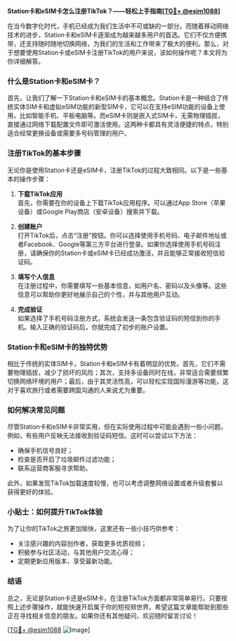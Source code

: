 **Station卡和eSIM卡怎么注册TikTok？——轻松上手指南[[TG💪+ @esim1088](https://t.me/s/esim1088)]**

在当今数字化时代，手机已经成为我们生活中不可或缺的一部分。而随着移动网络技术的进步，Station卡和eSIM卡逐渐成为越来越多用户的首选。它们不仅方便携带，还支持随时随地切换网络，为我们的生活和工作带来了极大的便利。那么，对于想要使用Station卡或eSIM卡注册TikTok的用户来说，该如何操作呢？本文将为你详细解答。

### 什么是Station卡和eSIM卡？

首先，让我们了解一下Station卡和eSIM卡的基本概念。Station卡是一种结合了传统实体SIM卡和虚拟eSIM功能的新型SIM卡，它可以在支持eSIM功能的设备上使用，比如智能手机、平板电脑等。而eSIM卡则是嵌入式SIM卡，无需物理插拔，直接通过网络下载配置文件即可激活使用。这两种卡都具有灵活便捷的特点，特别适合经常更换设备或需要多号码管理的用户。

### 注册TikTok的基本步骤

无论你是使用Station卡还是eSIM卡，注册TikTok的过程大致相同。以下是一些基本的操作步骤：

1. **下载TikTok应用**  
   首先，你需要在你的设备上下载TikTok应用程序。可以通过App Store（苹果设备）或Google Play商店（安卓设备）搜索并下载。

2. **创建账户**  
   打开TikTok后，点击“注册”按钮。你可以选择使用手机号码、电子邮件地址或者Facebook、Google等第三方平台进行登录。如果你选择使用手机号码注册，请确保你的Station卡或eSIM卡已经成功激活，并且能够正常接收短信验证码。

3. **填写个人信息**  
   在注册过程中，你需要填写一些基本信息，如用户名、密码以及头像等。这些信息可以帮助你更好地展示自己的个性，并与其他用户互动。

4. **完成验证**  
   如果选择了手机号码注册方式，系统会发送一条包含验证码的短信到你的手机。输入正确的验证码后，你就完成了初步的账户设置。

### Station卡和eSIM卡的独特优势

相比于传统的实体SIM卡，Station卡和eSIM卡有着明显的优势。首先，它们不需要物理插拔，减少了损坏的风险；其次，支持多设备同时在线，非常适合需要频繁切换网络环境的用户；最后，由于其灵活性高，可以轻松实现国际漫游等功能，这对于喜欢旅行或者需要跨国沟通的人来说尤为重要。

### 如何解决常见问题

尽管Station卡和eSIM卡非常实用，但在实际使用过程中可能会遇到一些小问题。例如，有些用户反映无法接收到验证码短信。这时可以尝试以下方法：
- 确保手机信号良好；
- 检查是否开启了垃圾邮件过滤功能；
- 联系运营商客服寻求帮助。

此外，如果发现TikTok加载速度较慢，也可以考虑调整网络设置或者升级套餐以获得更好的体验。

### 小贴士：如何提升TikTok体验

为了让你的TikTok之旅更加愉快，这里还有一些小技巧供参考：
- 关注感兴趣的内容创作者，获取更多优质视频；
- 积极参与社区活动，与其他用户交流心得；
- 定期更新应用版本，享受最新功能。

### 结语

总之，无论是Station卡还是eSIM卡，在注册TikTok方面都非常简单易行。只要按照上述步骤操作，就能快速开启属于你的短视频世界。希望这篇文章能帮助到那些正在寻找相关信息的朋友。如果你还有其他疑问，欢迎随时留言讨论！

[[TG💪+ @esim1088](https://t.me/s/esim1088) ![Image](https://i.postimg.cc/4NQfJmqS/Snipaste-2025-05-13-00-14-12.png)]